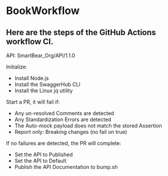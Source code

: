 # BookWorkflow

## Here are the steps of the GitHub Actions workflow CI.

API: SmartBear_Org/API/1.1.0

Initialize:
  - Install Node.js
  - Install the SwaggerHub CLI
  - Install the Linux jq utility
  
Start a PR, it will fail if:
  - Any un-resolved Comments are detected
  - Any Standardization Errors are detected
  - The Auto-mock payload does not match the stored Assertion
  - Report only: Breaking changes (no fail on true)

If no failures are detected, the PR will complete:
  - Set the API to Published
  - Set the API to Default
  - Publish the API Documentation to bump.sh
